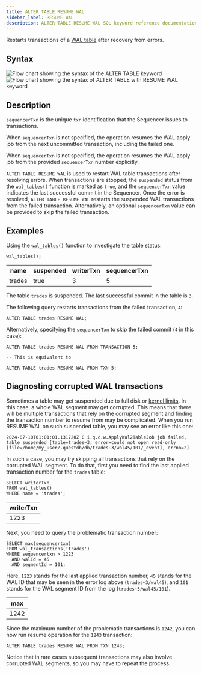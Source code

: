 ```yaml
---
title: ALTER TABLE RESUME WAL
sidebar_label: RESUME WAL
description: ALTER TABLE RESUME WAL SQL keyword reference documentation.
---
```


Restarts transactions of a [WAL table](/docs/concept/write-ahead-log/) after
recovery from errors.

## Syntax

![Flow chart showing the syntax of the ALTER TABLE keyword](/img/docs/diagrams/alterTable.svg)
![Flow chart showing the syntax of ALTER TABLE with RESUME WAL keyword](/img/docs/diagrams/alterTableResumeWal.svg)

## Description

`sequencerTxn` is the unique `txn` identification that the Sequencer issues to
transactions.

When `sequencerTxn` is not specified, the operation resumes the WAL apply job
from the next uncommitted transaction, including the failed one.

When `sequencerTxn` is not specified, the operation resumes the WAL apply job
from the provided `sequencerTxn` number explicitly.

`ALTER TABLE RESUME WAL` is used to restart WAL table transactions after
resolving errors. When transactions are stopped, the `suspended` status from the
[`wal_tables()`](/docs/reference/function/meta/#wal_tables) function is marked
as `true`, and the `sequencerTxn` value indicates the last successful commit in
the Sequencer. Once the error is resolved, `ALTER TABLE RESUME WAL` restarts the
suspended WAL transactions from the failed transaction. Alternatively, an
optional `sequencerTxn` value can be provided to skip the failed transaction.

## Examples

Using the [`wal_tables()`](/docs/reference/function/meta/#wal_tables) function
to investigate the table status:

```questdb-sql title="List all tables"
wal_tables();
```

| name   | suspended | writerTxn | sequencerTxn |
| ------ | --------- | --------- | ------------ |
| trades | true      | 3         | 5            |

The table `trades` is suspended. The last successful commit in the table is
`3`.

The following query restarts transactions from the failed transaction, `4`:

```questdb-sql
ALTER TABLE trades RESUME WAL;
```

Alternatively, specifying the `sequencerTxn` to skip the failed commit (`4` in
this case):

```questdb-sql
ALTER TABLE trades RESUME WAL FROM TRANSACTION 5;

-- This is equivalent to

ALTER TABLE trades RESUME WAL FROM TXN 5;
```

## Diagnosting corrupted WAL transactions

Sometimes a table may get suspended due to full disk or [kernel limits](/docs/deployment/capacity-planning/#os-configuration). In this case, a whole WAL segment may get corrupted. This means that there will be multiple transactions that rely on the corrupted segment and finding the transaction number to resume from may be complicated. When you run RESUME WAL on such suspended table, you may see an error like this one:

```
2024-07-10T01:01:01.131720Z C i.q.c.w.ApplyWal2TableJob job failed, table suspended [table=trades~3, error=could not open read-only [file=/home/my_user/.questdb/db/trades~3/wal45/101/_event], errno=2]
```

In such a case, you may try skipping all transactions that rely on the corrupted WAL segment. To do that, first you need to find the last applied transaction number for the `trades` table:

```questdb-sql
SELECT writerTxn
FROM wal_tables()
WHERE name = 'trades';
```

| writerTxn |
| --------- |
| 1223      |

Next, you need to query the problematic transaction number:

```questdb-sql
SELECT max(sequencertxn)
FROM wal_transactions('trades')
WHERE sequencertxn > 1223
  AND walId = 45
  AND segmentId = 101;
```

Here, `1223` stands for the last applied transaction number, `45` stands for the WAL ID that may be seen in the error log above (`trades~3/wal45`), and `101` stands for the WAL segment ID from the log (`trades~3/wal45/101`).

| max  |
| ---- |
| 1242 |

Since the maximum number of the problematic transactions is `1242`, you can now run resume operation for the `1243` transaction:

```questdb-sql
ALTER TABLE trades RESUME WAL FROM TXN 1243;
```

Notice that in rare cases subsequent transactions may also involve corrupted WAL segments, so you may have to repeat the process.
